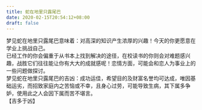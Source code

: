 ```yaml
---
title: 蛇在地里只露尾巴
date: 2020-02-15T20:54:12+08:00
draft: false
---
```


梦见蛇在地里只露尾巴意味着：对高深的知识产生浓厚的兴趣！今天的你更愿意在学业上挑战自己。<br>
已经工作的你会偏重于从书本上找到解决的途径，在校读书的你则会对难题感兴趣，战胜它们往往能让你有大大的成就感呢！恋情方面，可能会和恋人为事业上的一些问题做探讨。<br>
梦见蛇在地里只露尾巴的吉凶：成功运佳，希望目的及财富名誉均可达成，唯因基础运劣，而招致家庭内之苦恼或不幸，且身心过劳，可能导致生病，其下属多争妒，使用此之人会因下属而苦不堪言。<br>
【吉多于凶】